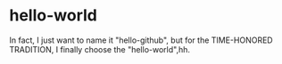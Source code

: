 # hello-world
In fact, I just want to name it "hello-github", but for the TIME-HONORED TRADITION, I finally choose the "hello-world",hh.

